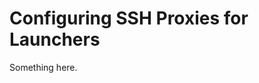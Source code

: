 [title]: # (Configuring SSH Proxies for Launchers)
[tags]: # (XXX)
[priority]: # (4736)
# Configuring SSH Proxies for Launchers
Something here.
